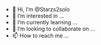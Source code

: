 - 👋 Hi, I’m @Starzs2solo
- 👀 I’m interested in ...
- 🌱 I’m currently learning ...
- 💞️ I’m looking to collaborate on ...
- 📫 How to reach me ...

<!---
Starzs2solo/Starzs2solo is a ✨ special ✨ repository because its `README.md` (this file) appears on your GitHub profile.
You can click the Preview link to take a look at your changes.
--->
